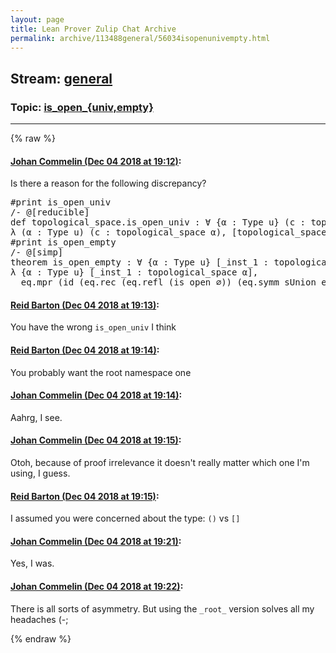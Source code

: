 ```yaml
---
layout: page
title: Lean Prover Zulip Chat Archive 
permalink: archive/113488general/56034isopenunivempty.html
---
```


## Stream: [general](index.html)
### Topic: [is_open_{univ,empty}](56034isopenunivempty.html)

---


{% raw %}
#### [ Johan Commelin (Dec 04 2018 at 19:12)](https://leanprover.zulipchat.com/#narrow/stream/113488-general/topic/is_open_%7Buniv%2Cempty%7D/near/150866118):
<p>Is there a reason for the following discrepancy?</p>
<div class="codehilite"><pre><span></span><span class="bp">#</span><span class="kn">print</span> <span class="n">is_open_univ</span>
<span class="c">/-</span><span class="cm"> @[reducible]</span>
<span class="cm">def topological_space.is_open_univ : ∀ {α : Type u} (c : topological_space α), is_open c univ :=</span>
<span class="cm">λ (α : Type u) (c : topological_space α), [topological_space.is_open_univ c] -/</span>
<span class="bp">#</span><span class="kn">print</span> <span class="n">is_open_empty</span>
<span class="c">/-</span><span class="cm"> @[simp]</span>
<span class="cm">theorem is_open_empty : ∀ {α : Type u} [_inst_1 : topological_space α], is_open ∅ :=</span>
<span class="cm">λ {α : Type u} [_inst_1 : topological_space α],</span>
<span class="cm">  eq.mpr (id (eq.rec (eq.refl (is_open ∅)) (eq.symm sUnion_empty))) (is_open_sUnion (λ (a : set α), false.elim)) -/</span>
</pre></div>

#### [ Reid Barton (Dec 04 2018 at 19:13)](https://leanprover.zulipchat.com/#narrow/stream/113488-general/topic/is_open_%7Buniv%2Cempty%7D/near/150866186):
<p>You have the wrong <code>is_open_univ</code> I think</p>

#### [ Reid Barton (Dec 04 2018 at 19:14)](https://leanprover.zulipchat.com/#narrow/stream/113488-general/topic/is_open_%7Buniv%2Cempty%7D/near/150866213):
<p>You probably want the root namespace one</p>

#### [ Johan Commelin (Dec 04 2018 at 19:14)](https://leanprover.zulipchat.com/#narrow/stream/113488-general/topic/is_open_%7Buniv%2Cempty%7D/near/150866296):
<p>Aahrg, I see.</p>

#### [ Johan Commelin (Dec 04 2018 at 19:15)](https://leanprover.zulipchat.com/#narrow/stream/113488-general/topic/is_open_%7Buniv%2Cempty%7D/near/150866331):
<p>Otoh, because of proof irrelevance it doesn't really matter which one I'm using, I guess.</p>

#### [ Reid Barton (Dec 04 2018 at 19:15)](https://leanprover.zulipchat.com/#narrow/stream/113488-general/topic/is_open_%7Buniv%2Cempty%7D/near/150866363):
<p>I assumed you were concerned about the type: <code>()</code> vs <code>[]</code></p>

#### [ Johan Commelin (Dec 04 2018 at 19:21)](https://leanprover.zulipchat.com/#narrow/stream/113488-general/topic/is_open_%7Buniv%2Cempty%7D/near/150866808):
<p>Yes, I was.</p>

#### [ Johan Commelin (Dec 04 2018 at 19:22)](https://leanprover.zulipchat.com/#narrow/stream/113488-general/topic/is_open_%7Buniv%2Cempty%7D/near/150866893):
<p>There is all sorts of asymmetry. But using the <code>_root_</code> version solves all my headaches (-;</p>


{% endraw %}
